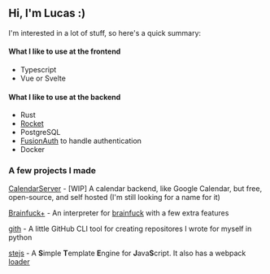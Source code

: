 ## Hi, I'm Lucas :)

I'm interested in a lot of stuff, so here's a quick summary:

#### What I like to use at the frontend
- Typescript
- Vue or Svelte

#### What I like to use at the backend
- Rust
- [Rocket](https://rocket.rs)
- PostgreSQL
- [FusionAuth](https://fusionauth.io) to handle authentication
- Docker

### A few projects I made

[CalendarServer](https://github.com/ItsaMeTuni/calendar-server) - [WIP] A calendar backend, like Google Calendar, but free, open-source, and self hosted (I'm still looking for a name for it)

[Brainfuck+](https://github.com/ItsaMeTuni/brainfuck-plus) - An interpreter for [brainfuck]() with a few extra features

[gith](https://github.com/ItsaMeTuni/github-helper) - A little GitHub CLI tool for creating repositores I wrote for myself in python

[stejs](https://github.com/ItsaMeTuni/stejs) - A **S**imple **T**emplate **E**ngine for **J**ava**S**cript. It also has a webpack [loader](https://github.com/ItsaMeTuni/stejs-loader)